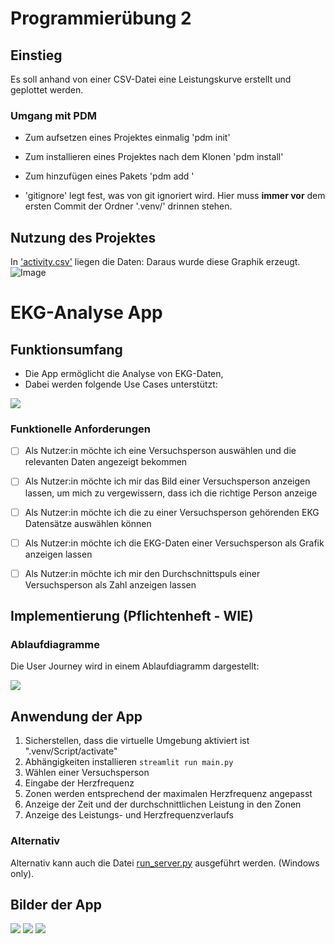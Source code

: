 # Programmierübung 2

## Einstieg
Es soll anhand von einer CSV-Datei eine Leistungskurve erstellt und geplottet werden.

### Umgang mit PDM
- Zum aufsetzen eines Projektes einmalig 'pdm init'
- Zum installieren eines Projektes nach dem Klonen 'pdm install'
- Zum hinzufügen eines Pakets 'pdm add <packetname>'

- 'gitignore' legt fest, was von git ignoriert wird. Hier muss __immer vor__ dem ersten Commit der Ordner '.venv/' drinnen stehen.

## Nutzung des Projektes

In ['activity.csv'](activity.csv) liegen die Daten: Daraus wurde diese Graphik erzeugt.
![Image](./figures/fig.png)

# EKG-Analyse App

## Funktionsumfang

- Die App ermöglicht die Analyse von EKG-Daten,
- Dabei werden folgende Use Cases unterstützt:

![](docs/ulm_usecase.svg)

### Funktionelle Anforderungen
- [ ] Als Nutzer:in möchte ich eine Versuchsperson auswählen und die relevanten Daten angezeigt bekommen
- [ ] Als Nutzer:in möchte ich mir das Bild einer Versuchsperson anzeigen lassen, um mich zu vergewissern, dass ich die richtige Person anzeige
- [ ] Als Nutzer:in möchte ich die zu einer Versuchsperson gehörenden EKG Datensätze auswählen können 
- [ ] Als Nutzer:in möchte ich die EKG-Daten einer Versuchsperson als Grafik anzeigen lassen 
- [ ] Als Nutzer:in möchte ich mir den Durchschnittspuls einer Versuchsperson als Zahl anzeigen lassen 


## Implementierung (Pflichtenheft - WIE)
### Ablaufdiagramme

Die User Journey wird in einem Ablaufdiagramm dargestellt:

![](docs/activity_diagramm.svg)


## Anwendung der App
1. Sicherstellen, dass die virtuelle Umgebung aktiviert ist ".venv/Script/activate"
2. Abhängigkeiten installieren `streamlit run main.py`
3. Wählen einer Versuchsperson
4. Eingabe der Herzfrequenz
5. Zonen werden entsprechend der maximalen Herzfrequenz angepasst
6. Anzeige der Zeit und der durchschnittlichen Leistung in den Zonen
7. Anzeige des Leistungs- und Herzfrequenzverlaufs 


### Alternativ
Alternativ kann auch die Datei [run_server.py](run_server.py) ausgeführt werden. (Windows only).

## Bilder der App
![](docs/Personenauswahl.png)
![](docs/ZeitInZonen.png)
![](docs/Graph.png)
